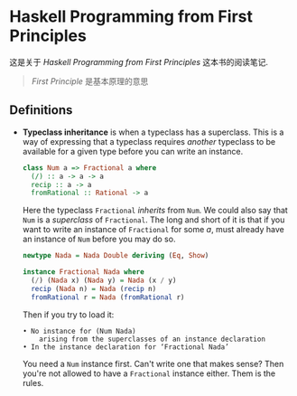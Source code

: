 # Haskell Programming from First Principles

这是关于 *Haskell Programming from First Principles* 这本书的阅读笔记.

> *First Principle* 是基本原理的意思

## Definitions

- **Typeclass inheritance** is when a typeclass has a superclass. This is a way of expressing that a typeclass requires *another* typeclass to be available for a given type before you can write an instance.

  ```haskell
  class Num a => Fractional a where
    (/) :: a -> a -> a
    recip :: a -> a
    fromRational :: Rational -> a
  ```

  Here the typeclass `Fractional` *inherits* from `Num`. We could also say that `Num` is a *superclass* of `Fractional`. The long and short of it is that if you want to write an instance of `Fractional` for some $a$, must already have an instance of `Num` before you may do so.

  ```haskell
  newtype Nada = Nada Double deriving (Eq, Show)

  instance Fractional Nada where
    (/) (Nada x) (Nada y) = Nada (x / y)
    recip (Nada n) = Nada (recip n)
    fromRational r = Nada (fromRational r)
  ```

  Then if you try to load it:

  ```text
  • No instance for (Num Nada)
      arising from the superclasses of an instance declaration
  • In the instance declaration for ‘Fractional Nada’
  ```

  You need a `Num` instance first. Can't write one that makes sense? Then you're not allowed to have a `Fractional` instance either. Them is the rules.

